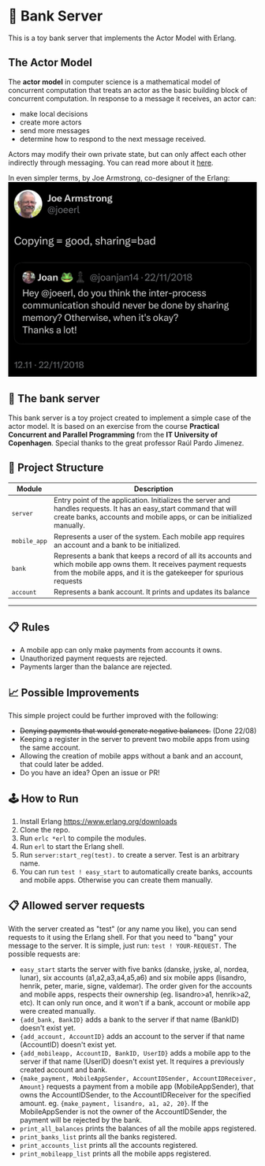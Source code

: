 # 🏦 Bank Server
This is a toy bank server that implements the Actor Model with Erlang. 

## The Actor Model 
The **actor model** in computer science is a mathematical model of concurrent computation that treats an actor as the basic building block of concurrent computation. In response to a message it receives, an actor can: 
* make local decisions 
* create more actors
* send more messages
* determine how to respond to the next message received. 
  
Actors may modify their own private state, but can only affect each other indirectly through messaging.
You can read more about it [here](https://en.wikipedia.org/wiki/Actor_model).

In even simpler terms, by Joe Armstrong, co-designer of the Erlang:
![Joe Armstrong, co-designer of Erlang.](joe_armstrong_tweet.png)

## 🏦 The bank server
This bank server is a toy project created to implement a simple case of the actor model. It is based on an exercise from the course **Practical Concurrent and Parallel Programming** from the **IT University of Copenhagen**. Special thanks to the great professor Raúl Pardo Jimenez. 

## 🧱 Project Structure
| Module | Description |
|-------|-------------|
| `server` | Entry point of the application. Initializes the server and handles requests. It has an easy_start command that will create banks, accounts and mobile apps, or can be initialized manually. |
| `mobile_app` | Represents a user of the system. Each mobile app requires an account and a bank to be initialized. |
| `bank` | Represents a bank that keeps a record of all its accounts and which mobile app owns them. It receives payment requests from the mobile apps, and it is the gatekeeper for spurious requests |
| `account` | Represents a bank account. It prints and updates its balance |
---

## 📋 Rules
- A mobile app can only make payments from accounts it owns.  
- Unauthorized payment requests are rejected.
- Payments larger than the balance are rejected.


## 📈 Possible Improvements
This simple project could be further improved with the following:
- ~~Denying payments that would generate negative balances.~~ (Done 22/08)
- Keeping a register in the server to prevent two mobile apps from using the same account.
- Allowing the creation of mobile apps without a bank and an account, that could later be added.
- Do you have an idea? Open an issue or PR!

## 🕹️ How to Run
1. Install Erlang https://www.erlang.org/downloads
2. Clone the repo.
3. Run `erlc *erl` to compile the modules.
4. Run `erl` to start the Erlang shell.
5. Run `server:start_reg(test).` to create a server. Test is an arbitrary name.
6. You can run `test ! easy_start` to automatically create banks, accounts and mobile apps. Otherwise you can create them manually.

## 📋 Allowed server requests
With the server created as "test" (or any name you like), you can send requests to it using the Erlang shell. For that you need to "bang" your message to the server. It is simple, just run: `test ! YOUR-REQUEST.`  The possible requests are:
- `easy_start` starts the server with five banks (danske, jyske, al, nordea, lunar), six accounts (a1,a2,a3,a4,a5,a6) and six mobile apps (lisandro, henrik, peter, marie, signe, valdemar). The order given for the accounts and mobile apps, respects their ownership (eg. lisandro>a1, henrik>a2, etc). It can only run once, and it won't if a bank, account or mobile app were created manually.
-  `{add_bank, BankID}` adds a bank to the server if that name (BankID) doesn't exist yet.
-  `{add_account, AccountID}` adds an account to the server if that name (AccountID) doesn't exist yet.
-  `{add_mobileapp, AccountID, BankID, UserID}` adds a mobile app to the server if that name (UserID) doesn't exist yet. It requires a previously created account and bank.
-  `{make_payment, MobileAppSender, AccountIDSender, AccountIDReceiver, Amount}` requests a payment from a mobile app (MobileAppSender), that owns the AccountIDSender, to the AccountIDReceiver for the specified amount. eg. `{make_payment, lisandro, a1, a2, 20}`. If the MobileAppSender is not the owner of the AccountIDSender, the payment will be rejected by the bank.
-  `print_all_balances` prints the balances of all the mobile apps registered.
-  `print_banks_list` prints all the banks registered.
-  `print_accounts_list` prints all the accounts registered.
-  `print_mobileapp_list` prints all the mobile apps registered.




